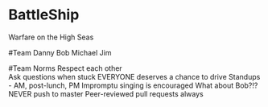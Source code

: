 # BattleShip
Warfare on the High Seas

#Team 
Danny
Bob
Michael
Jim

#Team Norms
Respect each other</br>
Ask questions when stuck
EVERYONE deserves a chance to drive
Standups - AM, post-lunch, PM
Impromptu singing is encouraged 
What about Bob?!?
NEVER push to master 
Peer-reviewed pull requests always
